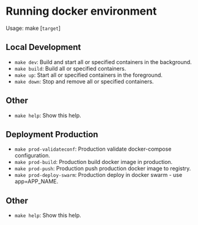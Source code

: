 
# Running docker environment

Usage: make [`target`]

## Local Development

- `make dev`: Build and start all or specified containers in the background.
- `make build`: Build all or specified containers.
- `make up`: Start all or specified containers in the foreground.
- `make down`: Stop and remove all or specified containers.

## Other

- `make help`: Show this help.

## Deployment Production

- `make prod-validateconf`: Production validate docker-compose configuration.
- `make prod-build`: Production build docker image in production.
- `make prod-push`: Production push production docker image to registry.
- `make prod-deploy-swarm`: Production deploy in docker swarm - use app=APP_NAME.

## Other

- `make help`: Show this help.